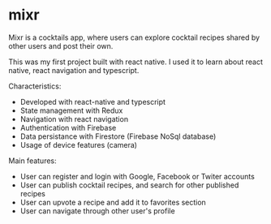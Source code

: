 # mixr

Mixr is a cocktails app, where users can explore cocktail recipes shared by other users and post their own.

This was my first project built with react native. I used it to learn about react native, react navigation and typescript.

Characteristics:
* Developed with react-native and typescript
* State management with Redux
* Navigation with react navigation
* Authentication with Firebase
* Data persistance with Firestore (Firebase NoSql database)
* Usage of device features (camera)

Main features:
* User can register and login with Google, Facebook or Twiter accounts
* User can publish cocktail recipes, and search for other published recipes
* User can upvote a recipe and add it to favorites section
* User can navigate through other user's profile